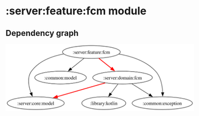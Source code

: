 # :server:feature:fcm module
## Dependency graph
![Dependency graph](../../../docs/images/graphs/dep_graph_server_feature_fcm.svg)
